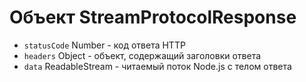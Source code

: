 # Объект StreamProtocolResponse

* `statusCode` Number - код ответа HTTP
* `headers` Object - объект, содержащий заголовки ответа
* `data` ReadableStream - читаемый поток Node.js с телом ответа